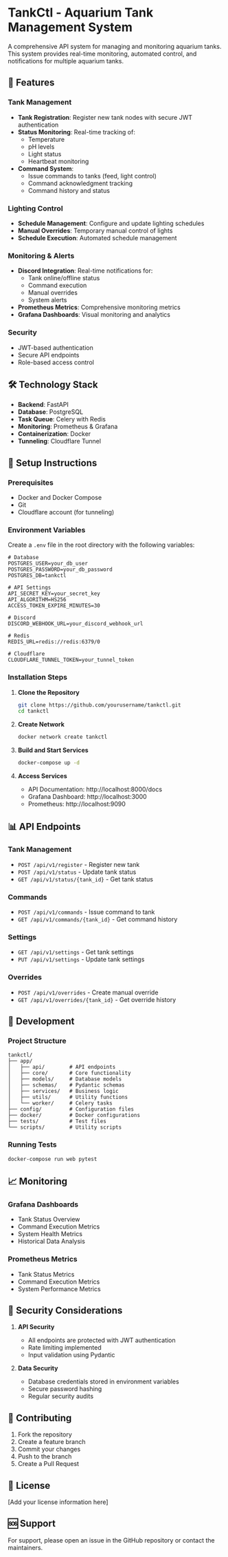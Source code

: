 # TankCtl - Aquarium Tank Management System

A comprehensive API system for managing and monitoring aquarium tanks. This system provides real-time monitoring, automated control, and notifications for multiple aquarium tanks.

## 🌟 Features

### Tank Management
- **Tank Registration**: Register new tank nodes with secure JWT authentication
- **Status Monitoring**: Real-time tracking of:
  - Temperature
  - pH levels
  - Light status
  - Heartbeat monitoring
- **Command System**:
  - Issue commands to tanks (feed, light control)
  - Command acknowledgment tracking
  - Command history and status

### Lighting Control
- **Schedule Management**: Configure and update lighting schedules
- **Manual Overrides**: Temporary manual control of lights
- **Schedule Execution**: Automated schedule management

### Monitoring & Alerts
- **Discord Integration**: Real-time notifications for:
  - Tank online/offline status
  - Command execution
  - Manual overrides
  - System alerts
- **Prometheus Metrics**: Comprehensive monitoring metrics
- **Grafana Dashboards**: Visual monitoring and analytics

### Security
- JWT-based authentication
- Secure API endpoints
- Role-based access control

## 🛠 Technology Stack

- **Backend**: FastAPI
- **Database**: PostgreSQL
- **Task Queue**: Celery with Redis
- **Monitoring**: Prometheus & Grafana
- **Containerization**: Docker
- **Tunneling**: Cloudflare Tunnel

## 🚀 Setup Instructions

### Prerequisites
- Docker and Docker Compose
- Git
- Cloudflare account (for tunneling)

### Environment Variables
Create a `.env` file in the root directory with the following variables:

```env
# Database
POSTGRES_USER=your_db_user
POSTGRES_PASSWORD=your_db_password
POSTGRES_DB=tankctl

# API Settings
API_SECRET_KEY=your_secret_key
API_ALGORITHM=HS256
ACCESS_TOKEN_EXPIRE_MINUTES=30

# Discord
DISCORD_WEBHOOK_URL=your_discord_webhook_url

# Redis
REDIS_URL=redis://redis:6379/0

# Cloudflare
CLOUDFLARE_TUNNEL_TOKEN=your_tunnel_token
```

### Installation Steps

1. **Clone the Repository**
   ```bash
   git clone https://github.com/yourusername/tankctl.git
   cd tankctl
   ```

2. **Create Network**
   ```bash
   docker network create tankctl
   ```

3. **Build and Start Services**
   ```bash
   docker-compose up -d
   ```

4. **Access Services**
   - API Documentation: http://localhost:8000/docs
   - Grafana Dashboard: http://localhost:3000
   - Prometheus: http://localhost:9090

## 📊 API Endpoints

### Tank Management
- `POST /api/v1/register` - Register new tank
- `POST /api/v1/status` - Update tank status
- `GET /api/v1/status/{tank_id}` - Get tank status

### Commands
- `POST /api/v1/commands` - Issue command to tank
- `GET /api/v1/commands/{tank_id}` - Get command history

### Settings
- `GET /api/v1/settings` - Get tank settings
- `PUT /api/v1/settings` - Update tank settings

### Overrides
- `POST /api/v1/overrides` - Create manual override
- `GET /api/v1/overrides/{tank_id}` - Get override history

## 🔧 Development

### Project Structure
```
tankctl/
├── app/
│   ├── api/        # API endpoints
│   ├── core/       # Core functionality
│   ├── models/     # Database models
│   ├── schemas/    # Pydantic schemas
│   ├── services/   # Business logic
│   ├── utils/      # Utility functions
│   └── worker/     # Celery tasks
├── config/         # Configuration files
├── docker/         # Docker configurations
├── tests/          # Test files
└── scripts/        # Utility scripts
```

### Running Tests
```bash
docker-compose run web pytest
```

## 📈 Monitoring

### Grafana Dashboards
- Tank Status Overview
- Command Execution Metrics
- System Health Metrics
- Historical Data Analysis

### Prometheus Metrics
- Tank Status Metrics
- Command Execution Metrics
- System Performance Metrics

## 🔐 Security Considerations

1. **API Security**
   - All endpoints are protected with JWT authentication
   - Rate limiting implemented
   - Input validation using Pydantic

2. **Data Security**
   - Database credentials stored in environment variables
   - Secure password hashing
   - Regular security audits

## 🤝 Contributing

1. Fork the repository
2. Create a feature branch
3. Commit your changes
4. Push to the branch
5. Create a Pull Request

## 📝 License

[Add your license information here]

## 🆘 Support

For support, please open an issue in the GitHub repository or contact the maintainers.

